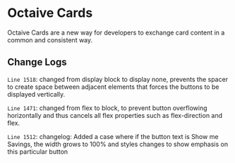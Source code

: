 # Octaive Cards
Octaive Cards are a new way for developers to exchange card content in a common and consistent way.

## Change Logs
`Line 1518`: changed from display block to display none, prevents the spacer to create space between adjacent elements that forces the buttons to be displayed vertically.

`Line 1471`: changed from flex to block, to prevent button overflowing horizontally and thus cancels all flex properties such as flex-direction and flex.

`Line 1512`: changelog: Added a case where if the button text is Show me Savings, the width grows to 100% and styles changes to show emphasis on this particular button


